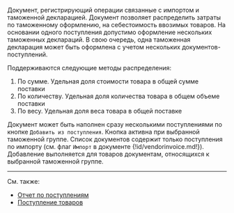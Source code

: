 ﻿Документ, регистрирующий операции связанные с импортом и таможенной декларацией. Документ позволяет распределить затраты по таможенному оформлению, на себестоимость ввозимых товаров. На основании одного поступления допустимо оформление нескольких таможенных деклараций. В свою очередь, одна таможенная декларация может быть оформлена с учетом нескольких документов-поступлений.

Поддерживаются следующие методы распределения:

1. По сумме. Удельная доля стоимости товара в общей сумме поставки
2. По количеству. Удельная доля количества товара в общем объеме поставки
3. По весу. Удельная доля веса товара в общей поставке

Документ может быть наполнен сразу несколькими поступлениями по кнопке `Добавить из поступления`. Кнопка активна при выбранной таможенной группе. Список документов содержит только поступления по импорту (см. флаг `Импорт` в документе {!id/vendorinvoice.md!}). Добавление выполняется для товаров документам, относящихся к выбранной таможенной группе.

---

См. также:

- [Отчет по поступлениям](/r/VendorInvoices)
- [Поступление товаров](/d/VendorInvoice)